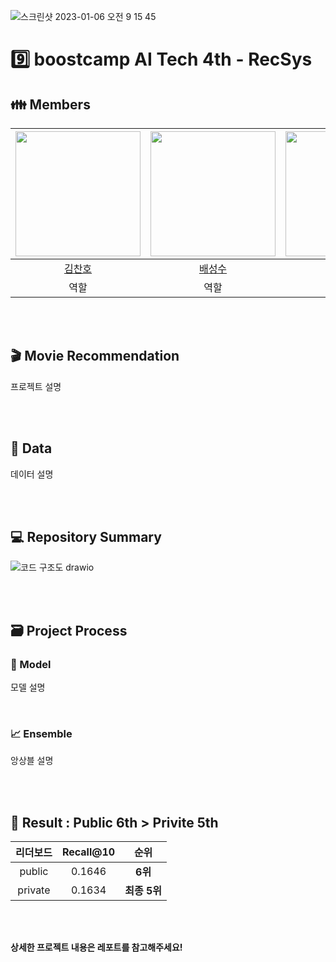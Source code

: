 ![스크린샷 2023-01-06 오전 9 15 45](https://user-images.githubusercontent.com/94108712/210904175-1db22a0d-97be-438b-8af0-24214a5342af.png)

# 9️⃣ boostcamp AI Tech 4th - RecSys

## 👪 Members
| [<img src="https://avatars.githubusercontent.com/u/94108712?v=4" width="200px">](https://github.com/KChanho) | [<img src="https://avatars.githubusercontent.com/u/22442453?v=4" width="200px">](https://github.com/sungsubae) | [<img src="https://avatars.githubusercontent.com/u/28619804?v=4" width="200px">](https://github.com/JJI-Hoon) | [<img src="https://avatars.githubusercontent.com/u/71113430?v=4" width="200px">](https://github.com/sobin98) | [<img src="https://avatars.githubusercontent.com/u/75313644?v=4" width="200px">](https://github.com/dnjstka0307) |
| :--------------------------------------------------------------------------------------: | :----------------------------------------------------------------------------------------------: | :--------------------------------------------------------------------------------------: | :--------------------------------------------------------------------------------------: | :--------------------------------------------------------------------------------------:
|                          [김찬호](https://github.com/KChanho)                           |                            [배성수](https://github.com/sungsubae)                             |                        [이지훈](https://github.com/JJI-Hoon)                           |                          [정소빈](https://github.com/sobin98)                           |                            [조원삼](https://github.com/dnjstka0307) |
| 역할 | 역할 | 역할 | 역할 | 역할 |

<br /> 
<br /> 

## 🎬 Movie Recommendation
프로젝트 설명

<br /> 
<br /> 


## 📄 Data
데이터 설명

<br /> 
<br /> 

## 💻 Repository Summary
![코드 구조도 drawio](https://user-images.githubusercontent.com/94108712/211151400-d7469957-c0db-48d2-8765-8ecc9e4c3270.png)

<br /> 
<br /> 

## 🗃 Project Process

### 🤖 Model
모델 설명

<br /> 

### 📈 Ensemble
앙상블 설명

<br /> 
<br /> 

## 🏅 Result : Public 6th > Privite 5th

|리더보드| Recall@10 | 순위 |
|:--------:|:------:|:----------:|
|public| 0.1646 | **6위** |
|private| 0.1634 | **최종 5위** |

<br /> 
<br /> 

**상세한 프로젝트 내용은 레포트를 참고해주세요!**
